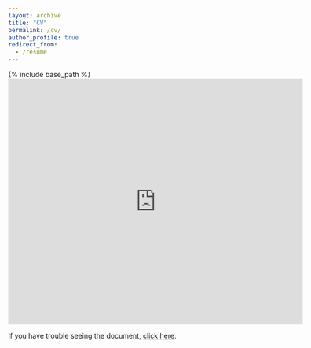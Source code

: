```yaml
---
layout: archive
title: "CV"
permalink: /cv/
author_profile: true
redirect_from:
  - /resume
---
```


{% include base_path %}
<embed src="https://benjzhang.github.io/files/zhang_ben_CV_092021.pdf" type="application/pdf" width="600px" height="500px" /> 


If you have trouble seeing the document, [click here](https://benjzhang.github.io/files/zhang_ben_CV_092021.pdf).
